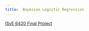 ```yaml
---
title:  Bayesian Logistic Regression
---
```


[ISyE 6420 Final Project](https://williamscale.github.io/attachments/isye6420_project.pdf)